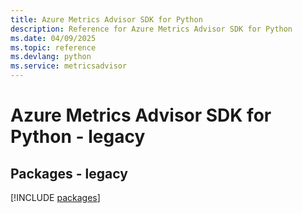 ```yaml
---
title: Azure Metrics Advisor SDK for Python
description: Reference for Azure Metrics Advisor SDK for Python
ms.date: 04/09/2025
ms.topic: reference
ms.devlang: python
ms.service: metricsadvisor
---
```

# Azure Metrics Advisor SDK for Python - legacy
## Packages - legacy
[!INCLUDE [packages](metrics-advisor-index.md)]
